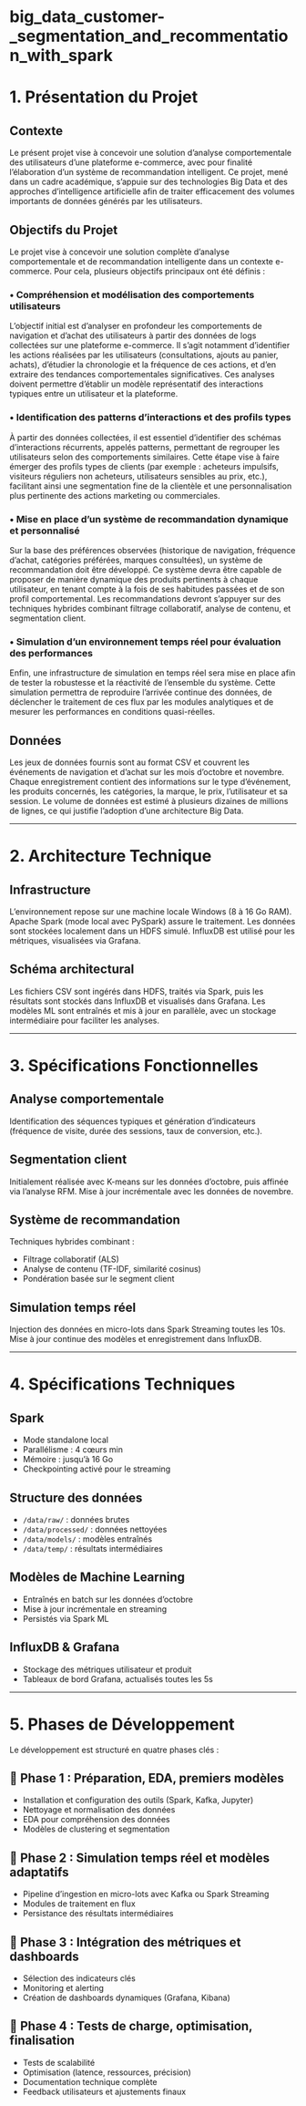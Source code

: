 # big_data_customer-_segmentation_and_recommentation_with_spark

# 1. Présentation du Projet

## Contexte

Le présent projet vise à concevoir une solution d’analyse comportementale des utilisateurs d’une plateforme e-commerce, avec pour finalité l’élaboration d’un système de recommandation intelligent. Ce projet, mené dans un cadre académique, s’appuie sur des technologies Big Data et des approches d’intelligence artificielle afin de traiter efficacement des volumes importants de données générés par les utilisateurs.

## Objectifs du Projet

Le projet vise à concevoir une solution complète d’analyse comportementale et de recommandation intelligente dans un contexte e-commerce. Pour cela, plusieurs objectifs principaux ont été définis :

### • Compréhension et modélisation des comportements utilisateurs

L’objectif initial est d’analyser en profondeur les comportements de navigation et d’achat des utilisateurs à partir des données de logs collectées sur une plateforme e-commerce. Il s’agit notamment d’identifier les actions réalisées par les utilisateurs (consultations, ajouts au panier, achats), d’étudier la chronologie et la fréquence de ces actions, et d’en extraire des tendances comportementales significatives. Ces analyses doivent permettre d’établir un modèle représentatif des interactions typiques entre un utilisateur et la plateforme.

### • Identification des patterns d’interactions et des profils types

À partir des données collectées, il est essentiel d’identifier des schémas d’interactions récurrents, appelés patterns, permettant de regrouper les utilisateurs selon des comportements similaires. Cette étape vise à faire émerger des profils types de clients (par exemple : acheteurs impulsifs, visiteurs réguliers non acheteurs, utilisateurs sensibles au prix, etc.), facilitant ainsi une segmentation fine de la clientèle et une personnalisation plus pertinente des actions marketing ou commerciales.

### • Mise en place d’un système de recommandation dynamique et personnalisé

Sur la base des préférences observées (historique de navigation, fréquence d’achat, catégories préférées, marques consultées), un système de recommandation doit être développé. Ce système devra être capable de proposer de manière dynamique des produits pertinents à chaque utilisateur, en tenant compte à la fois de ses habitudes passées et de son profil comportemental. Les recommandations devront s’appuyer sur des techniques hybrides combinant filtrage collaboratif, analyse de contenu, et segmentation client.

### • Simulation d’un environnement temps réel pour évaluation des performances

Enfin, une infrastructure de simulation en temps réel sera mise en place afin de tester la robustesse et la réactivité de l’ensemble du système. Cette simulation permettra de reproduire l’arrivée continue des données, de déclencher le traitement de ces flux par les modules analytiques et de mesurer les performances en conditions quasi-réelles.

## Données

Les jeux de données fournis sont au format CSV et couvrent les événements de navigation et d’achat sur les mois d’octobre et novembre. Chaque enregistrement contient des informations sur le type d’événement, les produits concernés, les catégories, la marque, le prix, l’utilisateur et sa session. Le volume de données est estimé à plusieurs dizaines de millions de lignes, ce qui justifie l’adoption d’une architecture Big Data.

---

# 2. Architecture Technique

## Infrastructure

L’environnement repose sur une machine locale Windows (8 à 16 Go RAM). Apache Spark (mode local avec PySpark) assure le traitement. Les données sont stockées localement dans un HDFS simulé. InfluxDB est utilisé pour les métriques, visualisées via Grafana.

## Schéma architectural

Les fichiers CSV sont ingérés dans HDFS, traités via Spark, puis les résultats sont stockés dans InfluxDB et visualisés dans Grafana. Les modèles ML sont entraînés et mis à jour en parallèle, avec un stockage intermédiaire pour faciliter les analyses.

---

# 3. Spécifications Fonctionnelles

## Analyse comportementale

Identification des séquences typiques et génération d’indicateurs (fréquence de visite, durée des sessions, taux de conversion, etc.).

## Segmentation client

Initialement réalisée avec K-means sur les données d’octobre, puis affinée via l’analyse RFM. Mise à jour incrémentale avec les données de novembre.

## Système de recommandation

Techniques hybrides combinant :
- Filtrage collaboratif (ALS)
- Analyse de contenu (TF-IDF, similarité cosinus)
- Pondération basée sur le segment client

## Simulation temps réel

Injection des données en micro-lots dans Spark Streaming toutes les 10s. Mise à jour continue des modèles et enregistrement dans InfluxDB.

---

# 4. Spécifications Techniques

## Spark

- Mode standalone local
- Parallélisme : 4 cœurs min
- Mémoire : jusqu’à 16 Go
- Checkpointing activé pour le streaming

## Structure des données

- `/data/raw/` : données brutes  
- `/data/processed/` : données nettoyées  
- `/data/models/` : modèles entraînés  
- `/data/temp/` : résultats intermédiaires  

## Modèles de Machine Learning

- Entraînés en batch sur les données d’octobre
- Mise à jour incrémentale en streaming
- Persistés via Spark ML

## InfluxDB & Grafana

- Stockage des métriques utilisateur et produit
- Tableaux de bord Grafana, actualisés toutes les 5s

---

# 5. Phases de Développement

Le développement est structuré en quatre phases clés :

## 🔹 Phase 1 : Préparation, EDA, premiers modèles

- Installation et configuration des outils (Spark, Kafka, Jupyter)
- Nettoyage et normalisation des données
- EDA pour compréhension des données
- Modèles de clustering et segmentation

## 🔹 Phase 2 : Simulation temps réel et modèles adaptatifs

- Pipeline d’ingestion en micro-lots avec Kafka ou Spark Streaming
- Modules de traitement en flux
- Persistance des résultats intermédiaires

## 🔹 Phase 3 : Intégration des métriques et dashboards

- Sélection des indicateurs clés
- Monitoring et alerting
- Création de dashboards dynamiques (Grafana, Kibana)

## 🔹 Phase 4 : Tests de charge, optimisation, finalisation

- Tests de scalabilité
- Optimisation (latence, ressources, précision)
- Documentation technique complète
- Feedback utilisateurs et ajustements finaux

